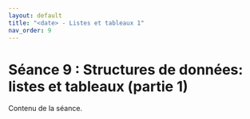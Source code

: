 ```yaml
---
layout: default
title: "<date> - Listes et tableaux 1"
nav_order: 9
---
```


# Séance 9 : Structures de données: listes et tableaux (partie 1)

Contenu de la séance.
